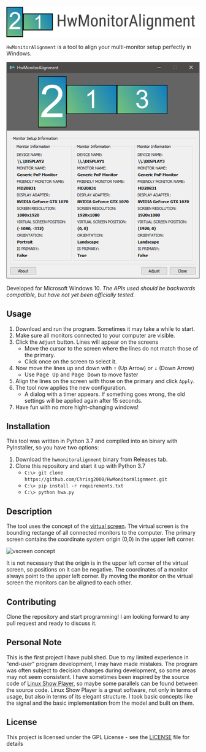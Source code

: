 ![hma logo](doc/hma_logo_left.png)

`HwMonitorAlignment` is a tool to align your multi-monitor setup perfectly in Windows.

![hma window](doc/hma_window.png)

Developed for Microsoft Windows 10. *The APIs used should be backwards compatible, but have not yet been officially tested.*

## Usage
1. Download and run the program. Sometimes it may take a while to start.
2. Make sure all monitors connected to your computer are visible. 
3. Click the `Adjust` button. Lines will appear on the screens
	+ Move the cursor to the screen where the lines do not match those of the primary.
	+ Click once on the screen to select it.
4. Now move the lines up and down with <kbd>&#8593;</kbd> (Up Arrow) or <kbd>&#8595;</kbd> (Down Arrow)
	+ Use <kbd>Page Up</kbd> and <kbd>Page Down</kbd> to move faster
5. Align the lines on the screen with those on the primary and click `Apply`.
6. The tool now applies the new configuration.
	+ A dialog with a timer appears. If something goes wrong, the old settings will be applied again after 15 seconds.
7. Have fun with no more hight-changing windows!

## Installation
This tool was written in Python 3.7 and compiled into an binary with PyInstaller, so you have two options:

1. Download the `hwmonitoralignment` binary from Releases tab.
2. Clone this repository and start it up with Python 3.7
	+ `C:\> git clone https://github.com/Chrisg2000/HwMonitorAlignment.git`
	+ `C:\> pip install -r requirements.txt`
	+ `C:\> python hwa.py`

## Description
The tool uses the concept of the [virtual screen][1]. The virtual screen is the bounding rectange of all connected monitors to the computer. The primary screen contains the coordinate system origin (0,0) in the upper left corner.

![vscreen concept](https://docs.microsoft.com/en-us/windows/win32/gdi/images/multimon-1.png)

It is not necessary that the origin is in the upper left corner of the virtual screen, so positions on it can be negative. 
The coordinates of a monitor always point to the upper left corner. By moving the monitor on the virtual screen the monitors can be aligned to each other.

## Contributing
Clone the repository and start programming! I am looking forward to any pull request and ready to discuss it.

## Personal Note
This is the first project I have published. Due to my limited experience in "end-user" program development, I may have made mistakes. The program was often subject to decision changes during development, so some areas may not seem consistent.
I have sometimes been inspired by the source code of [Linux Show Player][2], so maybe some parallels can be found between the source code. Linux Show Player is a great software, not only in terms of usage, but also in terms of its elegant structure. I took basic concepts like the signal and the basic implementation from the model and built on them.

## License
This project is licensed under the GPL License - see the [LICENSE][3] file for details


[1]: https://docs.microsoft.com/en-us/windows/win32/gdi/the-virtual-screen
[2]: https://github.com/FrancescoCeruti/linux-show-player
[3]: LICENSE


